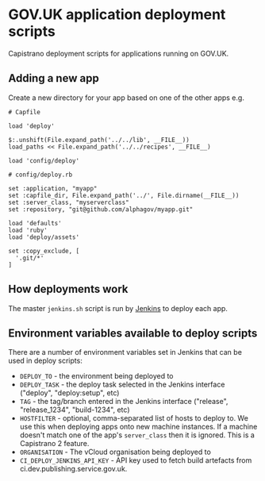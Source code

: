# GOV.UK application deployment scripts

Capistrano deployment scripts for applications running on GOV.UK.

## Adding a new app

Create a new directory for your app based on one of the other apps e.g.

```
# Capfile

load 'deploy'

$:.unshift(File.expand_path('../../lib', __FILE__))
load_paths << File.expand_path('../../recipes', __FILE__)

load 'config/deploy'
```

```
# config/deploy.rb

set :application, "myapp"
set :capfile_dir, File.expand_path('../', File.dirname(__FILE__))
set :server_class, "myserverclass"
set :repository, "git@github.com/alphagov/myapp.git"

load 'defaults'
load 'ruby'
load 'deploy/assets'

set :copy_exclude, [
  '.git/*'
]
```

## How deployments work

The master `jenkins.sh` script is run by
[Jenkins](https://github.com/alphagov/govuk-puppet/blob/master/modules/govuk_jenkins/templates/jobs/deploy_app.yaml.erb)
to deploy each app.

## Environment variables available to deploy scripts

There are a number of environment variables set in Jenkins that can be used in
deploy scripts:

* `DEPLOY_TO` - the environment being deployed to
* `DEPLOY_TASK` - the deploy task selected in the Jenkins interface ("deploy", "deploy:setup", etc)
* `TAG` - the tag/branch entered in the Jenkins interface ("release", "release_1234", "build-1234", etc)
* `HOSTFILTER` - optional, comma-separated list of hosts to deploy to. We use this when deploying apps onto new machine instances. If a machine doesn't match one of the app's `server_class` then it is ignored. This is a Capistrano 2 feature.
* `ORGANISATION` - The vCloud organisation being deployed to
* `CI_DEPLOY_JENKINS_API_KEY` - API key used to fetch build artefacts from ci.dev.publishing.service.gov.uk.
